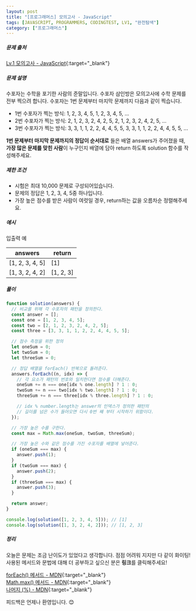 ```yaml
---
layout: post
title: "[프로그래머스] 모의고사 - JavaScript"
tags: [JAVASCRIPT, PROGRAMMERS, CODINGTEST, LV1, "완전탐색"]
category: ["프로그래머스"]
---
```


##### 문제 출처

[Lv.1 모의고사 - JavaScript](https://programmers.co.kr/learn/courses/30/lessons/42840?language=javascript){:target="\_blank"}

##### 문제 설명

수포자는 수학을 포기한 사람의 준말입니다. 수포자 삼인방은 모의고사에 수학 문제를 전부 찍으려 합니다. 수포자는 1번 문제부터 마지막 문제까지 다음과 같이 찍습니다.<br />

- 1번 수포자가 찍는 방식: 1, 2, 3, 4, 5, 1, 2, 3, 4, 5, ...
- 2번 수포자가 찍는 방식: 2, 1, 2, 3, 2, 4, 2, 5, 2, 1, 2, 3, 2, 4, 2, 5, ...
- 3번 수포자가 찍는 방식: 3, 3, 1, 1, 2, 2, 4, 4, 5, 5, 3, 3, 1, 1, 2, 2, 4, 4, 5, 5, ...

**1번 문제부터 마지막 문제까지의 정답이 순서대로** 들은 배열 answers가 주어졌을 때, **가장 많은 문제를 맞힌 사람**이 누구인지 배열에 담아 return 하도록 solution 함수를 작성해주세요.

##### 제한 조건

- 시험은 최대 10,000 문제로 구성되어있습니다.
- 문제의 정답은 1, 2, 3, 4, 5중 하나입니다.
- 가장 높은 점수를 받은 사람이 여럿일 경우, return하는 값을 오름차순 정렬해주세요.

##### 예시

입출력 예

| answers         | return    |
| --------------- | --------- |
| [1, 2, 3, 4, 5] | [1]       |
| [1, 3, 2, 4, 2] | [1, 2, 3] |

##### 풀이

```javascript
function solution(answers) {
  // 비교를 위해 각 수포자의 패턴을 정의한다.
  const answer = [];
  const one = [1, 2, 3, 4, 5];
  const two = [2, 1, 2, 3, 2, 4, 2, 5];
  const three = [3, 3, 1, 1, 2, 2, 4, 4, 5, 5];

  // 점수 측정을 위한 정의
  let oneSum = 0;
  let twoSum = 0;
  let threeSum = 0;

  // 정답 배열을 forEach() 반복으로 돌려준다.
  answers.forEach((n, idx) => {
    // 각 요소가 패턴의 번호와 일치한다면 점수를 더해준다.
    oneSum += n === one[idx % one.length] ? 1 : 0;
    twoSum += n === two[idx % two.length] ? 1 : 0;
    threeSum += n === three[idx % three.length] ? 1 : 0;

    // idx % number.length는 answer의 인덱스가 정의한 패턴의
    // 길이를 넘은 수가 들어오면 다시 0번 째 부터 시작하기 위함이다.
  });

  // 가장 높은 수를 구한다.
  const max = Math.max(oneSum, twoSum, threeSum);

  // 가장 높은 수와 같은 점수를 가진 수포자를 배열에 넣어준다.
  if (oneSum === max) {
    answer.push(1);
  }
  if (twoSum === max) {
    answer.push(2);
  }
  if (threeSum === max) {
    answer.push(3);
  }

  return answer;
}

console.log(solution([1, 2, 3, 4, 5])); // [1]
console.log(solution([1, 3, 2, 4, 2])); // [1, 2, 3]
```

##### 정리

오늘은 문제는 조금 난이도가 있었다고 생각합니다. 점점 어려워 지지만 다 같이 화이팅!<br />
사용된 메서드와 문법에 대해 더 공부하고 싶으신 분은 **링크**를 클릭해주세요!

[forEach() 메서드 - MDN](https://developer.mozilla.org/ko/docs/Web/JavaScript/Reference/Global_Objects/Array/forEach){:target="\_blank"}<br />
[Math.max() 메서드 - MDN](https://developer.mozilla.org/ko/docs/Web/JavaScript/Reference/Global_Objects/Math/max){:target="\_blank"}<br />
[나머지 (%) - MDN](https://developer.mozilla.org/ko/docs/Web/JavaScript/Reference/Operators/Remainder){:target="\_blank"}<br />

피드백은 언제나 환영입니다. 😊
